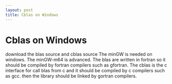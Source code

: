 ```yaml
---
layout: post
title: Cblas on Windows
---
```

# Cblas on Windows
 download the blas source and cblas source
 The minGW is needed on windows. The minGW-m64 is advanced.
 The blas are written in fortran so it should be compiled by fortran compilers such as gfortran.
 The cblas is the c interface for call blas from c and it should be compiled by c compilers such as gcc.
 then the library should be linked by gortran compilers.

